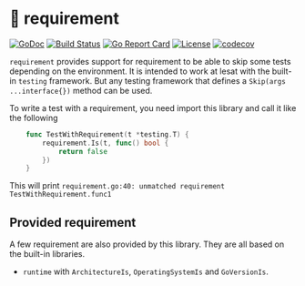 # 👻 requirement
[![GoDoc](https://godoc.org/github.com/libkermit/requirement?status.png)](https://godoc.org/github.com/libkermit/requirement)
[![Build Status](https://travis-ci.org/libkermit/requirement.svg?branch=master)](https://travis-ci.org/libkermit/requirement)
[![Go Report Card](https://goreportcard.com/badge/github.com/libkermit/requirement)](https://goreportcard.com/report/github.com/libkermit/requirement)
[![License](https://img.shields.io/github/license/libkermit/requirement.svg)]()
[![codecov](https://codecov.io/gh/libkermit/requirement/branch/master/graph/badge.svg)](https://codecov.io/gh/libkermit/requirement)

`requirement` provides support for requirement to be able to skip some tests depending on the environment.
It is intended to work at lesat with the built-in `testing` framework. But any testing framework that
defines a `Skip(args ...interface{})` method can be used.

To write a test with a requirement, you need import this library and call it like the following

```go
    func TestWithRequirement(t *testing.T) {
        requirement.Is(t, func() bool {
            return false
        })
    }
```

This will print `requirement.go:40: unmatched requirement TestWithRequirement.func1`

## Provided requirement

A few requirement are also provided by this library. They are all based on the built-in libraries.

- `runtime` with `ArchitectureIs`, `OperatingSystemIs` and `GoVersionIs`.